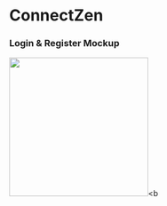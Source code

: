 # ConnectZen

### Login & Register Mockup
<img src="https://media.giphy.com/media/VXHv9VFiqOKZucigin/giphy.gif" width=250><b
